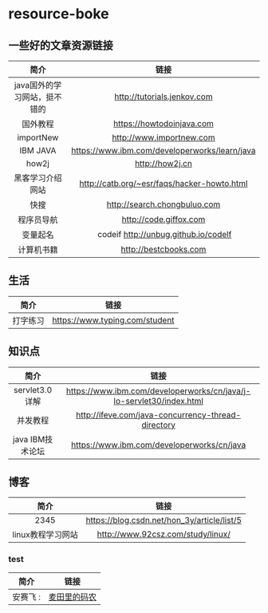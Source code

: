 # resource-boke
## 一些好的文章资源链接

|简介                  |链接                    |
|:------------:|:----------------:|
|java国外的学习网站，挺不错的 | http://tutorials.jenkov.com |
|国外教程    |     https://howtodoinjava.com |
|importNew  | http://www.importnew.com |
IBM JAVA    | https://www.ibm.com/developerworks/learn/java 
how2j       | http://how2j.cn 
黑客学习介绍网站| http://catb.org/~esr/faqs/hacker-howto.html  
快搜 | http://search.chongbuluo.com 
程序员导航 | http://code.giffox.com 
变量起名  | codeif http://unbug.github.io/codelf 
计算机书籍 | http://bestcbooks.com 
## 生活 
|简介                  |链接                    |
|:------------:|:----------------:|
打字练习 | https://www.typing.com/student 


## 知识点
|简介                  |链接                    |
|:------------:|:----------------:|
servlet3.0 详解 | https://www.ibm.com/developerworks/cn/java/j-lo-servlet30/index.html
并发教程 | http://ifeve.com/java-concurrency-thread-directory
java IBM技术论坛 | https://www.ibm.com/developerworks/cn/java

## 博客
|简介                  |链接                    |
|:------------:|:----------------:|
2345 | https://blog.csdn.net/hon_3y/article/list/5
linux教程学习网站 | http://www.92csz.com/study/linux/

### test
|简介                  |链接                    |
|:------------:|:----------------:|
安赛飞 : |<a href="http://write.blog.csdn.net/postlist" target="_blank">麦田里的码农</a>





